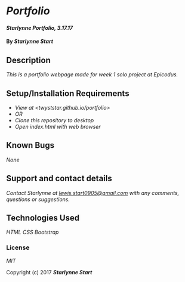 # _Portfolio_

#### _Starlynne Portfolio, 3.17.17_

#### By _**Starlynne Start**_

## Description

_This is a portfolio webpage made for week 1 solo project at Epicodus._

## Setup/Installation Requirements

* _View at <twyststar.github.io/portfolio>_
* _OR_
* _Clone this repository to desktop_
* _Open index.html with web browser_

## Known Bugs

_None_

## Support and contact details

_Contact Starlynne at lewis.start0905@gmail.com with any comments, questions or suggestions._

## Technologies Used
_HTML_
_CSS_
_Bootstrap_

### License

*MIT*

Copyright (c) 2017 **_Starlynne Start_**
